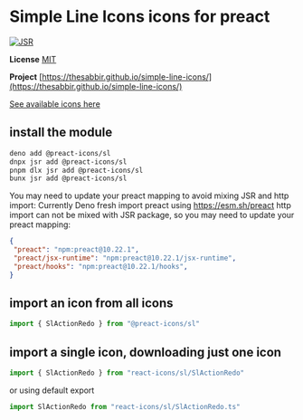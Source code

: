 # Simple Line Icons icons for preact

[![JSR](https://jsr.io/badges/@preact-icons/sl)](https://jsr.io/@preact-icons/sl)

**License** [MIT](https://opensource.org/licenses/MIT)

**Project** [https://thesabbir.github.io/simple-line-icons/](https://thesabbir.github.io/simple-line-icons/)

[See available icons here](https://react-icons.deno.dev/sl)

## install the module

```bash
deno add @preact-icons/sl
dnpx jsr add @preact-icons/sl
pnpm dlx jsr add @preact-icons/sl
bunx jsr add @preact-icons/sl
```

You may need to update your preact mapping to avoid mixing JSR and http import:
Currently Deno fresh import preact using https://esm.sh/preact http import can not be mixed with JSR package, so you may need to update your preact mapping:
```json
{
 "preact": "npm:preact@10.22.1",
 "preact/jsx-runtime": "npm:preact@10.22.1/jsx-runtime",
 "preact/hooks": "npm:preact@10.22.1/hooks",
}
```

## import an icon from all icons

```ts
import { SlActionRedo } from "@preact-icons/sl"
```

## import a single icon, downloading just one icon

```ts
import { SlActionRedo } from "react-icons/sl/SlActionRedo"
```

or using default export

```ts
import SlActionRedo from "react-icons/sl/SlActionRedo.ts"
```
